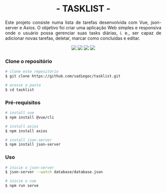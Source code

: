 <h1 align="center">- TASKLIST -</h1>
<p align="justify">Este projeto consiste numa lista de tarefas desenvolvida com Vue, json-server e Axios. O objetivo foi criar uma aplicação Web simples e responsiva onde o usuário possa gerenciar suas tasks diárias, i. e., ser capaz de adicionar novas tarefas, deletar, marcar como concluídas e editar.</p>

<p align="center">
 <img src="https://img.shields.io/badge/Vue%20js-35495E?style=for-the-badge&logo=vuedotjs&logoColor=4FC08D"/>
 <img src="https://img.shields.io/badge/axios-671ddf?&style=for-the-badge&logo=axios&logoColor=white"/>
 <img src="https://img.shields.io/badge/json-server-5E5C5C?style=for-the-badge&logo=json&logoColor=white"/>
 <img src="https://img.shields.io/badge/License-MIT-green?style=for-the-badge"/>
</p>

### Clone o repositório
```bash
# clone este repositório
$ git clone https://github.com/sadiegoc/tasklist.git

# acesse a pasta
$ cd tasklist
```
### Pré-requisitos
```bash
# install vue
$ npm install @vue/cli

# install axios
$ npm install axios

# install json-server
$ npm install json-server
```
### Uso
```bash
# inicie o json-server
$ json-server --watch database/database.json

# inicie o vue
$ npm run serve
```
